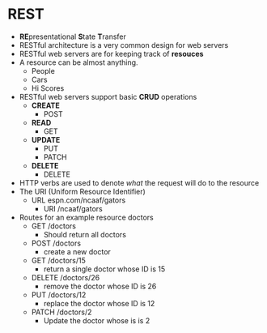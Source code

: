 # REST
- **RE**presentational **S**tate **T**ransfer
- RESTful architecture is a very common design for web servers
- RESTful web servers are for keeping track of **resouces**
- A resource can be almost anything.
    - People
    - Cars
    - Hi Scores
- RESTful web servers support basic **CRUD** operations
    - **CREATE**
        - POST
    - **READ**
        - GET
    - **UPDATE**
        - PUT
        - PATCH
    - **DELETE**
        - DELETE
- HTTP verbs are used to denote *what* the request will do to the resource 
- The URI (Uniform Resource Identifier)
    - URL espn.com/ncaaf/gators
        - URI /ncaaf/gators
- Routes for an example resource doctors
    - GET /doctors
        - Should return all doctors
    - POST /doctors
        - create a new doctor
    - GET /doctors/15
        - return a single doctor whose ID is 15
    - DELETE /doctors/26
        - remove the doctor whose ID is 26
    - PUT /doctors/12
        - replace the doctor whose ID is 12
    - PATCH /doctors/2
        - Update the doctor whose is is 2
